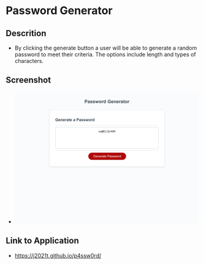 # Password Generator
## Descrition
- By clicking the generate button a user will be able to generate a random password to meet their criteria.  The options include length and types of characters.

## Screenshot
+ ![alt text](/password-webpage.png "Deployed password generator")

## Link to Application
- https://j2021t.github.io/p4ssw0rd/

